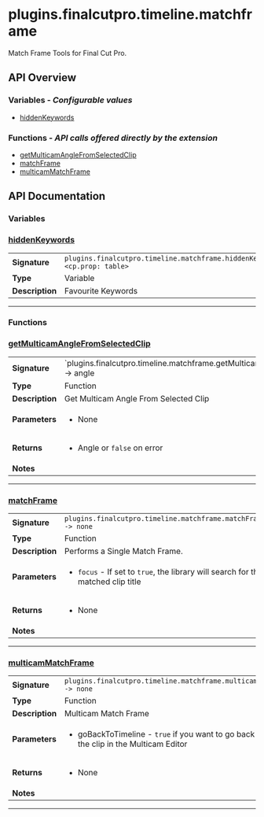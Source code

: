 # plugins.finalcutpro.timeline.matchframe

Match Frame Tools for Final Cut Pro.

## API Overview
### **Variables** - _Configurable values_
 * [hiddenKeywords](#hiddenkeywords)

### **Functions** - _API calls offered directly by the extension_
 * [getMulticamAngleFromSelectedClip](#getmulticamanglefromselectedclip)
 * [matchFrame](#matchframe)
 * [multicamMatchFrame](#multicammatchframe)


## API Documentation

### Variables


### [hiddenKeywords](#hiddenkeywords)

|                                             |                                                                                     |
| --------------------------------------------|-------------------------------------------------------------------------------------|
| **Signature**                               | `plugins.finalcutpro.timeline.matchframe.hiddenKeywords <cp.prop: table>`                                                                    |
| **Type**                                    | Variable                                                                     |
| **Description**                             | Favourite Keywords                                                                     |

---
### Functions


### [getMulticamAngleFromSelectedClip](#getmulticamanglefromselectedclip)

|                                             |                                                                                     |
| --------------------------------------------|-------------------------------------------------------------------------------------|
| **Signature**                               | `plugins.finalcutpro.timeline.matchframe.getMulticamAngleFromSelectedClip() -> angle | boolean`                                                                    |
| **Type**                                    | Function                                                                     |
| **Description**                             | Get Multicam Angle From Selected Clip                                                                     |
| **Parameters**                              | <ul><li>None</li></ul> |
| **Returns**                                 | <ul><li>Angle or `false` on error</li></ul>          |
| **Notes**                                   | <ul></ul>                |

---

### [matchFrame](#matchframe)

|                                             |                                                                                     |
| --------------------------------------------|-------------------------------------------------------------------------------------|
| **Signature**                               | `plugins.finalcutpro.timeline.matchframe.matchFrame() -> none`                                                                    |
| **Type**                                    | Function                                                                     |
| **Description**                             | Performs a Single Match Frame.                                                                     |
| **Parameters**                              | <ul><li>`focus`  - If set to `true`, the library will search for the matched clip title</li></ul> |
| **Returns**                                 | <ul><li>None</li></ul>          |
| **Notes**                                   | <ul></ul>                |

---

### [multicamMatchFrame](#multicammatchframe)

|                                             |                                                                                     |
| --------------------------------------------|-------------------------------------------------------------------------------------|
| **Signature**                               | `plugins.finalcutpro.timeline.matchframe.multicamMatchFrame(goBackToTimeline) -> none`                                                                    |
| **Type**                                    | Function                                                                     |
| **Description**                             | Multicam Match Frame                                                                     |
| **Parameters**                              | <ul><li>goBackToTimeline - `true` if you want to go back to the timeline after opening the clip in the Multicam Editor</li></ul> |
| **Returns**                                 | <ul><li>None</li></ul>          |
| **Notes**                                   | <ul></ul>                |

---
